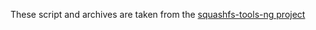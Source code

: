These script and archives are taken from the [squashfs-tools-ng project](https://github.com/AgentD/squashfs-tools-ng/tree/72c8155d9fc0eaeac72c053f46ebb7b231d4596a/bin/rdsquashfs/test)
